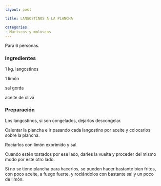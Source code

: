 ```yaml
---
layout: post

title: LANGOSTINOS A LA PLANCHA

categories:
- Mariscos y moluscos
---
```

Para 6 personas.

<h3>Ingredientes</h3>
1 kg. langostinos

1 limón

sal gorda

aceite de oliva

<h3>Preparación</h3>
Los langostinos, si son congelados, dejarlos descongelar.

Calentar la plancha e ir pasando cada langostino por aceite y colocarlos sobre la plancha.

Rociarlos con limón exprimido y sal.

Cuando estén tostados por ese lado, darles la vuelta y proceder del mismo modo por este otro lado.

Si no se tiene plancha para hacerlos, se pueden hacer bastante bien fritos, con poco aceite, a fuego fuerte, y rociándolos con bastante sal y un poco de limón.

